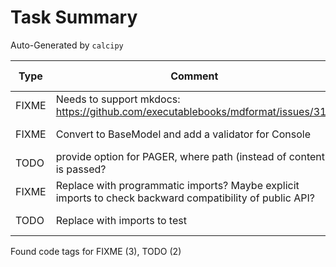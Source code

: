 # Task Summary

Auto-Generated by `calcipy`

| Type   | Comment                                                                                                  | Last Edit   | Source File                                                                                                                                         |
|--------|----------------------------------------------------------------------------------------------------------|-------------|-----------------------------------------------------------------------------------------------------------------------------------------------------|
| FIXME  | Needs to support mkdocs: https://github.com/executablebooks/mdformat/issues/317                          | 2022-09-25  | [.pre-commit-config.yaml:49](https://github.com/KyleKing/personal-man/blame/1a2cce37fb50a2ca760aa0bd5d221636256d6187/.pre-commit-config.yaml#L47)   |
| FIXME  | Convert to BaseModel and add a validator for Console                                                     | 2022-11-13  | [personal_man/output.py:41](https://github.com/KyleKing/personal-man/blame/2d0cb4492253fb2efb525ce2ee9c027f1e867371/pman/output.py#L41)             |
| TODO   | provide option for PAGER, where path (instead of content) is passed?                                     | 2022-11-13  | [personal_man/output.py:57](https://github.com/KyleKing/personal-man/blame/2d0cb4492253fb2efb525ce2ee9c027f1e867371/pman/output.py#L57)             |
| FIXME  | Replace with programmatic imports? Maybe explicit imports to check backward compatibility of public API? | 2022-08-05  | [scripts/check_imports.py:7](https://github.com/KyleKing/personal-man/blame/2440c82e73a1c203433bd538f283552b482dbc3f/scripts/check_imports.py#L7)   |
| TODO   | Replace with imports to test                                                                             | 2022-08-05  | [scripts/check_imports.py:14](https://github.com/KyleKing/personal-man/blame/2440c82e73a1c203433bd538f283552b482dbc3f/scripts/check_imports.py#L14) |

Found code tags for FIXME (3), TODO (2)

<!-- calcipy:skip_tags -->
